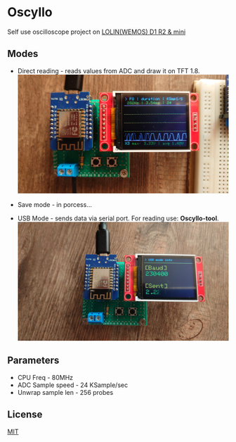 
# Oscyllo

Self use oscilloscope project on [LOLIN(WEMOS) D1 R2 & mini](https://iotappstory.com/hardware/ESP8266/boards/lolinwemos-d1-r2-mini)


## Modes

- Direct reading - reads values from ADC and draw it on TFT 1.8.
![reading](pictures/reading_2.JPG)

- Save mode - in porcess...

- USB Mode - sends data via serial port. For reading use: **Oscyllo-tool**.
![usb](pictures/usb_1.JPG)


## Parameters

- CPU Freq - 80MHz
- ADC Sample speed - 24 KSample/sec
- Unwrap sample len - 256 probes


## License

[MIT](https://choosealicense.com/licenses/mit/)

